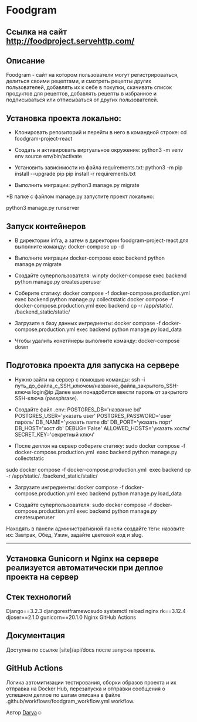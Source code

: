 # Foodgram 

## Ссылка на сайт http://foodproject.servehttp.com/

## Описание

Foodgram - сайт на котором пользователи могут регистрироваться, делиться своими рецептами, и смотреть рецепты других пользователей, добавлять их к себе в покупки, скачивать список продуктов для рецептов, добавлять рецепты в избранное и подписываться или отписываться от других пользователей.

## Установка проекта локально:

* Клонировать репозиторий и перейти в него в командной строке:
cd foodgram-project-react

* Cоздать и активировать виртуальное окружение:
python3 -m venv env
source env/bin/activate

* Установить зависимости из файла requirements.txt:
python3 -m pip install --upgrade pip
pip install -r requirements.txt

* Выполнить миграции:
python3 manage.py migrate

*В папке с файлом manage.py запустите проект локально:

python3 manage.py runserver

 ## Запуск контейнеров

* В директории infra, а затем в директории foodgram-project-react для выполните команду:
docker-compose up -d

* Выполните миграции
docker-compose exec backend python manage.py migrate

* Создайте суперпользователя:
winpty docker-compose exec backend python manage.py createsuperuser

* Соберите статику:
docker compose -f docker-compose.production.yml exec backend python manage.py collectstatic
docker compose -f docker-compose.production.yml exec backend cp -r /app/static/. /backend_static/static/

* Загрузите в базу данных ингредиенты:
 docker compose -f docker-compose.production.yml exec backend python manage.py load_data

* Чтобы удалить конетйнеры выполните команду:
docker-compose down


## Подготовка проекта для запуска на сервере

* Нужно зайти на сервер с помощью команды:
ssh -i путь_до_файла_с_SSH_ключом/название_файла_закрытого_SSH-ключа login@ip 
Далее вам понадобится ввести пароль от закрытого SSH-ключа (passphrase).

* Создайте файл .env:
POSTGRES_DB='название bd'
POSTGRES_USER='указать user'
POSTGRES_PASSWORD='user пароль'
DB_NAME='указать name db'
DB_PORT='указать порт'
DB_HOST='хост db'
DEBUG='False'
ALLOWED_HOSTS='указать хосты'
SECRET_KEY='секретный ключ'

* После деплоя на сервер соберите статику:
sudo docker compose -f docker-compose.production.yml  exec backend python manage.py collectstatic

sudo docker compose -f docker-compose.production.yml  exec backend cp -r /app/static/. /backend_static/static/

* Загрузите ингредиенты:
 docker compose -f docker-compose.production.yml exec backend python manage.py load_data

* Создайте суперпользователя:
sudo docker compose -f docker-compose.production.yml exec backend python manage.py createsuperuser

Находять в панели административной панели создайте теги: назовите их: Завтрак, Обед, Ужин, задайте цветовой код и slug.
___

## Установка Gunicorn и Nginx на сервере реализуется автоматически при деплое проекта на сервер

## Стек технологий

Django==3.2.3
djangorestframewosudo systemctl reload nginx rk==3.12.4
djoser==2.1.0
gunicorn==20.1.0
Nginx
GitHub Actions

## Документация

Доступна по ссылке [site]/api/docs после запуска проекта.

## GitHub Actions

Логика автомитизации тестирования, сборки образов проекта и их отправка на Docker Hub, перезапуска и отправки сообщения о успешном деплое по шагам описана в файле .github/workflows/foodgram_workflow.yml workflow.


Автор [Darya](https://github.com/PopkovaDar):relaxed:
